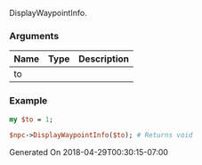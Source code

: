 DisplayWaypointInfo.
### Arguments
**Name**|**Type**|**Description**
:---|:---|:---
to||

### Example

```perl
my $to = 1;

$npc->DisplayWaypointInfo($to); # Returns void
```


Generated On 2018-04-29T00:30:15-07:00